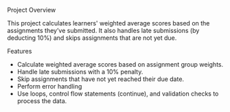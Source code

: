 Project Overview

This project calculates learners' weighted average scores based on the assignments they’ve submitted. It also handles late submissions (by deducting 10%) and skips assignments that are not yet due.

Features
* Calculate weighted average scores based on assignment group weights.
* Handle late submissions with a 10% penalty.
* Skip assignments that have not yet reached their due date.
* Perform error handling
* Use loops, control flow statements (continue), and validation checks to process the data.
